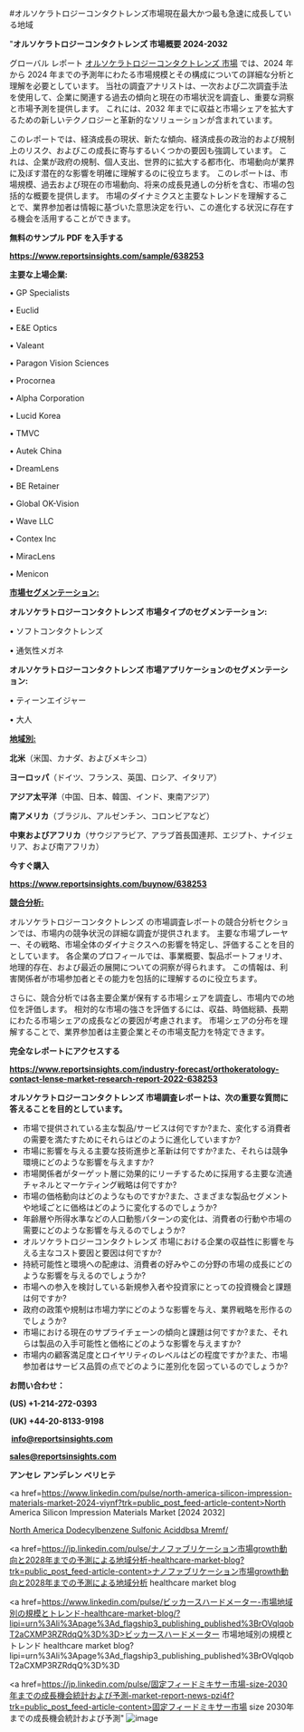 #オルソケラトロジーコンタクトレンズ市場現在最大かつ最も急速に成長している地域

"<strong>オルソケラトロジーコンタクトレンズ 市場概要 2024-2032</strong>

グローバル レポート <a href=https://www.reportsinsights.com/sample/638253>オルソケラトロジーコンタクトレンズ 市場</a> では、2024 年から 2024 年までの予測年にわたる市場規模とその構成についての詳細な分析と理解を必要としています。 当社の調査アナリストは、一次および二次調査手法を使用して、企業に関連する過去の傾向と現在の市場状況を調査し、重要な洞察と市場予測を提供します。 これには、2032 年までに収益と市場シェアを拡大​​するための新しいテクノロジーと革新的なソリューションが含まれています。

このレポートでは、経済成長の現状、新たな傾向、経済成長の政治的および規制上のリスク、およびこの成長に寄与するいくつかの要因も強調しています。 これは、企業が政府の規制、個人支出、世界的に拡大する都市化、市場動向が業界に及ぼす潜在的な影響を明確に理解するのに役立ちます。 このレポートは、市場規模、過去および現在の市場動向、将来の成長見通しの分析を含む、市場の包括的な概要を提供します。 市場のダイナミクスと主要なトレンドを理解することで、業界参加者は情報に基づいた意思決定を行い、この進化する状況に存在する機会を活用することができます。

<strong><b>無料のサンプル PDF を入手する</b></strong>

<a href=https://www.reportsinsights.com/sample/638253><strong><u>https://www.reportsinsights.com/sample/638253</u></strong></a>

<strong>主要な上場企業:</strong>

• GP Specialists

• Euclid

• E&E Optics

• Valeant

• Paragon Vision Sciences

• Procornea

• Alpha Corporation

• Lucid Korea

• TMVC

• Autek China

• DreamLens

• BE Retainer

• Global OK-Vision

• Wave LLC

• Contex Inc

• MiracLens

• Menicon

<strong><u>市場セグメンテーション</u></strong><strong><u>:</u></strong>

<strong>オルソケラトロジーコンタクトレンズ 市場タイプのセグメンテーション:</strong>

• ソフトコンタクトレンズ

• 通気性メガネ

<strong>オルソケラトロジーコンタクトレンズ 市場アプリケーションのセグメンテーション:</strong>

• ティーンエイジャー

• 大人

<strong><u>地域別</u></strong><strong><u>:</u></strong>

<strong>北米</strong>（米国、カナダ、およびメキシコ）

<strong>ヨーロッパ</strong>（ドイツ、フランス、英国、ロシア、イタリア）

<strong>アジア太平洋</strong>（中国、日本、韓国、インド、東南アジア）

<strong>南アメリカ</strong>（ブラジル、アルゼンチン、コロンビアなど）

<strong>中東およびアフリカ</strong>（サウジアラビア、アラブ首長国連邦、エジプト、ナイジェリア、および南アフリカ）

<strong>今すぐ購入</strong>

<a href=https://www.reportsinsights.com/buynow/638253><strong><u>https://www.reportsinsights.com/buynow/638253</u></strong></a>

<strong><u>競合分析:</u></strong>

オルソケラトロジーコンタクトレンズ の市場調査レポートの競合分析セクションでは、市場内の競争状況の詳細な調査が提供されます。 主要な市場プレーヤー、その戦略、市場全体のダイナミクスへの影響を特定し、評価することを目的としています。 各企業のプロフィールでは、事業概要、製品ポートフォリオ、地理的存在、および最近の展開についての洞察が得られます。 この情報は、利害関係者が市場参加者とその能力を包括的に理解するのに役立ちます。

さらに、競合分析では各主要企業が保有する市場シェアを調査し、市場内での地位を評価します。 相対的な市場の強さを評価するには、収益、時価総額、長期にわたる市場シェアの成長などの要因が考慮されます。 市場シェアの分布を理解することで、業界参加者は主要企業とその市場支配力を特定できます。

<strong>完全なレポートにアクセスする</strong>

<a href=https://www.reportsinsights.com/industry-forecast/orthokeratology-contact-lense-market-research-report-2022-638253><strong><u><b>https://www.reportsinsights.com/industry-forecast/orthokeratology-contact-lense-market-research-report-2022-638253</b></u></strong></a>

<strong><b>オルソケラトロジーコンタクトレンズ 市場調査レポートは、次の重要な質問に答えることを目的としています。</b></strong>
<ul>
  <li>市場で提供されている主な製品/サービスは何ですか?また、変化する消費者の需要を満たすためにそれらはどのように進化していますか?</li>
  <li>市場に影響を与える主要な技術進歩と革新は何ですか?また、それらは競争環境にどのような影響を与えますか?</li>
  <li>市場関係者がターゲット層に効果的にリーチするために採用する主要な流通チャネルとマーケティング戦略は何ですか?</li>
  <li>市場の価格動向はどのようなものですか?また、さまざまな製品セグメントや地域ごとに価格はどのように変化するのでしょうか?</li>
  <li>年齢層や所得水準などの人口動態パターンの変化は、消費者の行動や市場の需要にどのような影響を与えるのでしょうか?</li>
  <li>オルソケラトロジーコンタクトレンズ 市場における企業の収益性に影響を与える主なコスト要因と要因は何ですか?</li>
  <li>持続可能性と環境への配慮は、消費者の好みやこの分野の市場の成長にどのような影響を与えるのでしょうか?</li>
  <li>市場への参入を検討している新規参入者や投資家にとっての投資機会と課題は何ですか?</li>
  <li>政府の政策や規制は市場力学にどのような影響を与え、業界戦略を形作るのでしょうか?</li>
  <li>市場における現在のサプライチェーンの傾向と課題は何ですか?また、それらは製品の入手可能性と価格にどのような影響を与えますか?</li>
  <li>市場内の顧客満足度とロイヤリティのレベルはどの程度ですか?また、市場参加者はサービス品質の点でどのように差別化を図っているのでしょうか?</li>
</ul>
<strong>お問い合わせ：</strong>

<strong>(US) +1-214-272-0393</strong>

<strong>(UK) +44-20-8133-9198</strong>

<strong> </strong><a href=info@reportsinsights.com><strong><u>info@reportsinsights.com</u></strong></a>

<a href=sales@reportsinsights.com><strong><u>sales@reportsinsights.com</u></strong></a>

<strong>アンセレ アンデレン ベリヒテ</strong>

<a href=https://www.linkedin.com/pulse/north-america-silicon-impression-materials-market-2024-viynf?trk=public_post_feed-article-content>North America Silicon Impression Materials Market [2024 2032]</a>

<a href=https://www.linkedin.com/pulse/north-america-dodecylbenzene-sulfonic-aciddbsa-mremf/>North America Dodecylbenzene Sulfonic Aciddbsa Mremf/</a>

<a href=https://jp.linkedin.com/pulse/ナノファブリケーション市場growth動向と2028年までの予測による地域分析-healthcare-market-blog?trk=public_post_feed-article-content>ナノファブリケーション市場growth動向と2028年までの予測による地域分析 healthcare market blog</a>

<a href=https://www.linkedin.com/pulse/ビッカースハードメーター-市場地域別の規模とトレンド-healthcare-market-blog/?lipi=urn%3Ali%3Apage%3Ad_flagship3_publishing_published%3BrOVqlqobT2aCXMP3RZRdqQ%3D%3D>ビッカースハードメーター 市場地域別の規模とトレンド healthcare market blog?lipi=urn%3Ali%3Apage%3Ad_flagship3_publishing_published%3BrOVqlqobT2aCXMP3RZRdqQ%3D%3D</a>

<a href=https://jp.linkedin.com/pulse/固定フィードミキサー市場-size-2030年までの成長機会統計および予測-market-report-news-pzi4f?trk=public_post_feed-article-content>固定フィードミキサー市場 size 2030年までの成長機会統計および予測</a>"
![image](https://github.com/aanak123/RIMarketer1/assets/158471119/80c53a53-6a2f-464a-a769-86b01e882a96)
